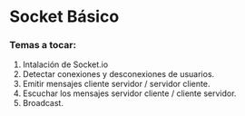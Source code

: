 # Socket Básico

### **Temas a tocar:**

1. Intalación de Socket.io
2. Detectar conexiones y desconexiones de usuarios.
3. Emitir mensajes cliente servidor / servidor cliente.
4. Escuchar los mensajes servidor cliente / cliente servidor.
5. Broadcast.


